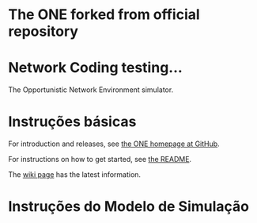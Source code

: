 # The ONE forked from official repository
# Network Coding testing... 

The Opportunistic Network Environment simulator.

# Instruções básicas
For introduction and releases, see [the ONE homepage at GitHub](http://akeranen.github.io/the-one/).

For instructions on how to get started, see [the README](https://github.com/akeranen/the-one/wiki/README).

The [wiki page](https://github.com/akeranen/the-one/wiki) has the latest information.

# Instruções do Modelo de Simulação

